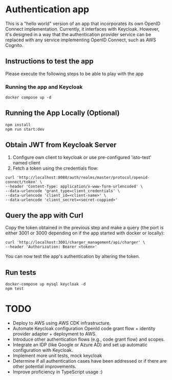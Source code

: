# Authentication app

This is a "hello world" version of an app that incorporates its own OpenID Connect implementation. Currently, it interfaces with Keycloak. However, it's designed in a way that the authentication provider service can be replaced with any service implementing OpenID Connect, such as AWS Cognito.

## Instructions to test the app

Please execute the following steps to be able to play with the app

### Running the app and Keycloak
```
docker compose up -d
```

## Running the App Locally (Optional)
```
npm install
npm run start:dev
```

## Obtain JWT from Keycloak Server

1. Configure own client to keycloak or use pre-configured 'isto-test' named client
2. Fetch a token using the credentials flow:
```
curl 'http://localhost:8080/auth/realms/master/protocol/openid-connect/token' \
--header 'Content-Type: application/x-www-form-urlencoded' \
--data-urlencode 'grant_type=client_credentials' \
--data-urlencode 'client_id=<client-name>' \
--data-urlencode 'client_secret=<secret-coppied>'
```
## Query the app with Curl
Copy the token obtained in the previous step and make a query (the port is either 3001 or 3000 depending on if the app started with docker or locally):
```
curl 'http://localhost:3001/charger_management/api/charger' \
--header 'Authorization: Bearer <token>'
```
You can now test the app's authentication by altering the token.

## Run tests
```
docker-compose up mysql keycloak -d
npm test
```

# TODO
- Deploy to AWS using AWS CDK infrastructure.
- Automate Keycloak configuration OpenId code grant flow + identity provider adapter + deployment to AWS.
- Introduce other authentication flows (e.g., code grant flow) and scopes.
- Integrate an IDP (like Google or Azure AD) and set up automatic configuration with Keycloak.
- Implement more unit tests, mock keycloak
- Determine if all authentication cases have been addressed or if there are other potential improvements.
- Improve proficiency in TypeScript usage :)
